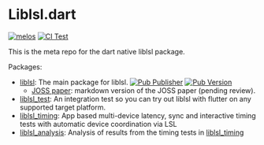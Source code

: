 # Liblsl.dart

[![melos](https://img.shields.io/badge/maintained%20with-melos-f700ff.svg?style=flat-square)](https://github.com/invertase/melos) [![CI Test](https://github.com/NexusDynamic/liblsl.dart/actions/workflows/test.yml/badge.svg)](https://github.com/NexusDynamic/liblsl.dart/actions/workflows/test.yml)



This is the meta repo for the dart native liblsl package.

Packages:

- [liblsl](./packages/liblsl): The main package for liblsl. [![Pub Publisher](https://img.shields.io/pub/publisher/liblsl?style=flat-square)](https://pub.dev/publishers/zeyus.com/packages) [![Pub Version](https://img.shields.io/pub/v/liblsl)](https://pub.dev/packages/liblsl)
  - [JOSS paper](./packages/liblsl/paper/paper.md): markdown version of the JOSS paper (pending review).
- [liblsl_test](./packages/liblsl_test): An integration test so you can try out liblsl with flutter on any supported target platform.
- [liblsl_timing](./packages/liblsl_timing): App based multi-device latency, sync and interactive timing tests with automatic device coordination via LSL
- [liblsl_analysis](./packages/liblsl_analysis): Analysis of results from the timing tests in [liblsl_timing](./packages/liblsl_timing)
